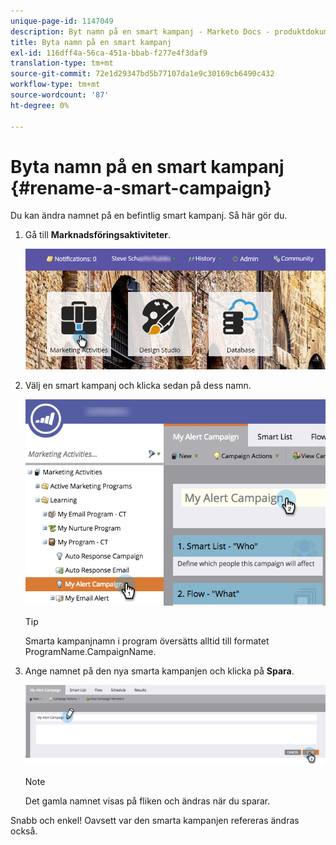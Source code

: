 ```yaml
---
unique-page-id: 1147049
description: Byt namn på en smart kampanj - Marketo Docs - produktdokumentation
title: Byta namn på en smart kampanj
exl-id: 116dff4a-56ca-451a-bbab-f277e4f3daf9
translation-type: tm+mt
source-git-commit: 72e1d29347bd5b77107da1e9c30169cb6490c432
workflow-type: tm+mt
source-wordcount: '87'
ht-degree: 0%

---
```


# Byta namn på en smart kampanj {#rename-a-smart-campaign}

Du kan ändra namnet på en befintlig smart kampanj. Så här gör du.

1. Gå till **Marknadsföringsaktiviteter**.

   ![](assets/login-marketing-activities.png)

1. Välj en smart kampanj och klicka sedan på dess namn.

   ![](assets/renamecampaign-hands.png)

   >[!TIP]
   >
   >Smarta kampanjnamn i program översätts alltid till formatet ProgramName.CampaignName.

1. Ange namnet på den nya smarta kampanjen och klicka på **Spara**.

   ![](assets/rename-cursorandhand.png)

   >[!NOTE]
   >
   >Det gamla namnet visas på fliken och ändras när du sparar.

Snabb och enkel! Oavsett var den smarta kampanjen refereras ändras också.

